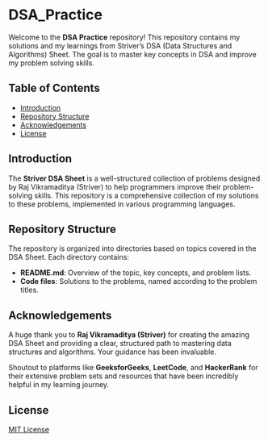 # DSA_Practice

Welcome to the **DSA Practice** repository! This repository contains my solutions and my learnings from Striver’s DSA (Data Structures and Algorithms) Sheet. The goal is to master key concepts in DSA and improve my problem solving skills.

## Table of Contents

- [Introduction](#introduction)
- [Repository Structure](#repository-structure)
- [Acknowledgements](#acknowledgements)
- [License](#license)

## Introduction

The **Striver DSA Sheet** is a well-structured collection of problems designed by Raj Vikramaditya (Striver) to help programmers improve their problem-solving skills. This repository is a comprehensive collection of my solutions to these problems, implemented in various programming languages.

## Repository Structure

The repository is organized into directories based on topics covered in the DSA Sheet. Each directory contains:
- **README.md**: Overview of the topic, key concepts, and problem lists.
- **Code files**: Solutions to the problems, named according to the problem titles.

## Acknowledgements

A huge thank you to **Raj Vikramaditya (Striver)** for creating the amazing DSA Sheet and providing a clear, structured path to mastering data structures and algorithms. Your guidance has been invaluable.

Shoutout to platforms like **GeeksforGeeks**, **LeetCode**, and **HackerRank** for their extensive problem sets and resources that have been incredibly helpful in my learning journey.

## License

[MIT License](/LICENSE)